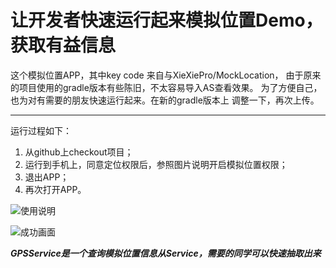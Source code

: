 # 让开发者快速运行起来模拟位置Demo，获取有益信息


这个模拟位置APP，其中key code 来自与XieXiePro/MockLocation， 
由于原来的项目使用的gradle版本有些陈旧，不太容易导入AS查看效果。
为了方便自己，也为对有需要的朋友快速运行起来。在新的gradle版本上
调整一下，再次上传。

*****

运行过程如下：
1. 从github上checkout项目；
2. 运行到手机上，同意定位权限后，参照图片说明开启模拟位置权限；
3. 退出APP；
4. 再次打开APP。


![使用说明](https://img-blog.csdnimg.cn/20190108135733797.png?x-oss-process=image/watermark,type_ZmFuZ3poZW5naGVpdGk,shadow_10,text_aHR0cHM6Ly9ibG9nLmNzZG4ubmV0L2d1Y2h1YW5oYW5n,size_16,color_FFFFFF,t_70 "使用说明")


![成功画面](https://img-blog.csdnimg.cn/20190108135821557.png?x-oss-process=image/watermark,type_ZmFuZ3poZW5naGVpdGk,shadow_10,text_aHR0cHM6Ly9ibG9nLmNzZG4ubmV0L2d1Y2h1YW5oYW5n,size_16,color_FFFFFF,t_70 "开始模拟位置画面")


***GPSService是一个查询模拟位置信息从Service，需要的同学可以快速抽取出来***